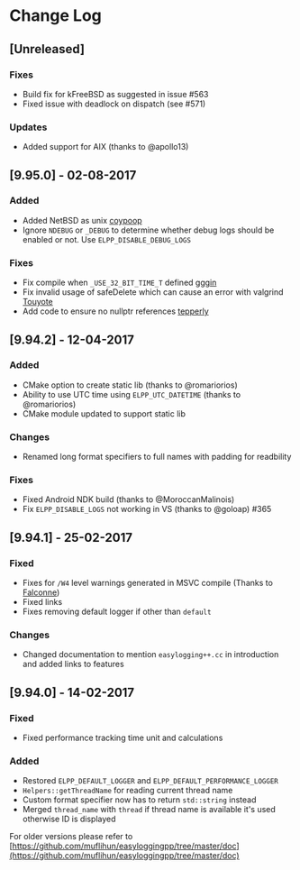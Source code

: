 # Change Log

## [Unreleased]
### Fixes
 - Build fix for kFreeBSD as suggested in issue #563
 - Fixed issue with deadlock on dispatch (see #571)

### Updates
 - Added support for AIX (thanks to @apollo13)

## [9.95.0] - 02-08-2017
### Added
 - Added NetBSD as unix [coypoop](https://github.com/muflihun/easyloggingpp/pull/548/commits)
 - Ignore `NDEBUG` or `_DEBUG` to determine whether debug logs should be enabled or not. Use `ELPP_DISABLE_DEBUG_LOGS`

### Fixes
 - Fix compile when `_USE_32_BIT_TIME_T` defined [gggin](https://github.com/muflihun/easyloggingpp/pull/542/files)
 - Fix invalid usage of safeDelete which can cause an error with valgrind [Touyote](https://github.com/muflihun/easyloggingpp/pull/544/files)
 - Add code to ensure no nullptr references [tepperly](https://github.com/muflihun/easyloggingpp/pull/512/files)

## [9.94.2] - 12-04-2017
### Added
 - CMake option to create static lib (thanks to @romariorios)
 - Ability to use UTC time using `ELPP_UTC_DATETIME` (thanks to @romariorios)
 - CMake module updated to support static lib

### Changes
 - Renamed long format specifiers to full names with padding for readbility

### Fixes
 - Fixed Android NDK build (thanks to @MoroccanMalinois)
 - Fix `ELPP_DISABLE_LOGS` not working in VS (thanks to @goloap) #365

## [9.94.1] - 25-02-2017
### Fixed
 - Fixes for `/W4` level warnings generated in MSVC compile (Thanks to [Falconne](https://github.com/Falconne))
 - Fixed links
 - Fixes removing default logger if other than `default`

### Changes
 - Changed documentation to mention `easylogging++.cc` in introduction and added links to features

## [9.94.0] - 14-02-2017
### Fixed
 - Fixed performance tracking time unit and calculations

### Added
 - Restored `ELPP_DEFAULT_LOGGER` and `ELPP_DEFAULT_PERFORMANCE_LOGGER`
 - `Helpers::getThreadName` for reading current thread name
 - Custom format specifier now has to return `std::string` instead
 - Merged `thread_name` with `thread` if thread name is available it's used otherwise ID is displayed

For older versions please refer to [https://github.com/muflihun/easyloggingpp/tree/master/doc](https://github.com/muflihun/easyloggingpp/tree/master/doc)
